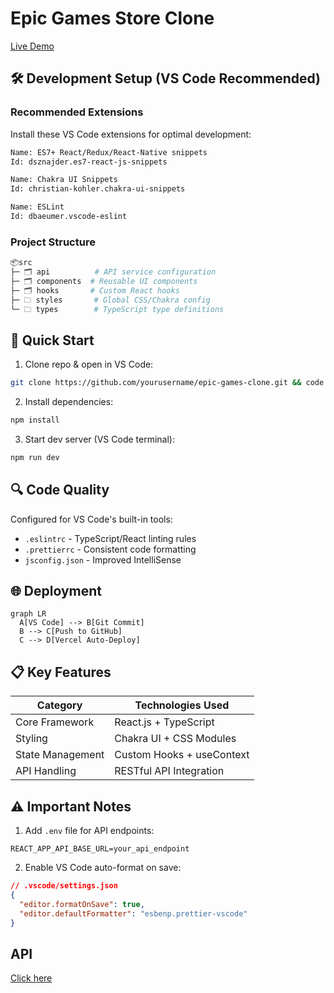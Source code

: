 # Epic Games Store Clone

[Live Demo](https://epic-games-taupe.vercel.app/)

## 🛠 Development Setup (VS Code Recommended)

### Recommended Extensions

Install these VS Code extensions for optimal development:

```bash
Name: ES7+ React/Redux/React-Native snippets
Id: dsznajder.es7-react-js-snippets

Name: Chakra UI Snippets
Id: christian-kohler.chakra-ui-snippets

Name: ESLint
Id: dbaeumer.vscode-eslint
```

### Project Structure

```bash
📦src
├─ 🗂️ api          # API service configuration
├─ 🗂️ components  # Reusable UI components
├─ 🗂️ hooks       # Custom React hooks
├─ 🗀 styles       # Global CSS/Chakra config
└─ 🗀 types        # TypeScript type definitions
```

## 🚀 Quick Start

1. Clone repo & open in VS Code:

```bash
git clone https://github.com/yourusername/epic-games-clone.git && code epic-games-clone
```

2. Install dependencies:

```bash
npm install
```

3. Start dev server (VS Code terminal):

```bash
npm run dev
```

## 🔍 Code Quality

Configured for VS Code's built-in tools:

- `.eslintrc` - TypeScript/React linting rules
- `.prettierrc` - Consistent code formatting
- `jsconfig.json` - Improved IntelliSense

## 🌐 Deployment

```mermaid
graph LR
  A[VS Code] --> B[Git Commit]
  B --> C[Push to GitHub]
  C --> D[Vercel Auto-Deploy]
```

## 📋 Key Features

| Category         | Technologies Used         |
| ---------------- | ------------------------- |
| Core Framework   | React.js + TypeScript     |
| Styling          | Chakra UI + CSS Modules   |
| State Management | Custom Hooks + useContext |
| API Handling     | RESTful API Integration   |

## ⚠️ Important Notes

1. Add `.env` file for API endpoints:

```env
REACT_APP_API_BASE_URL=your_api_endpoint
```

2. Enable VS Code auto-format on save:

```json
// .vscode/settings.json
{
  "editor.formatOnSave": true,
  "editor.defaultFormatter": "esbenp.prettier-vscode"
}
```

## API

[Click here](https://api.rawg.io/docs/)
